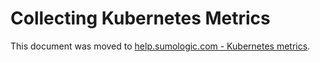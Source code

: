 # Collecting Kubernetes Metrics

This document was moved to
[help.sumologic.com - Kubernetes metrics](https://help.sumologic.com/docs/send-data/kubernetes/collecting-metrics/#kubernetes-metrics).
